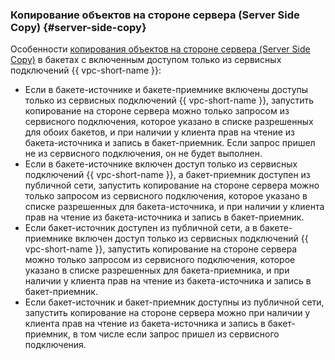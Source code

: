 ### Копирование объектов на стороне сервера (Server Side Copy) {#server-side-copy}

Особенности [копирования объектов на стороне сервера (Server Side Copy)](../../storage/operations/objects/copy.md) в бакетах с включенным доступом только из сервисных подключений {{ vpc-short-name }}:
* Если в бакете-источнике и бакете-приемнике включены доступы только из сервисных подключений {{ vpc-short-name }}, запустить копирование на стороне сервера можно только запросом из сервисного подключения, которое указано в списке разрешенных для обоих бакетов, и при наличии у клиента прав на чтение из бакета-источника и запись в бакет-приемник. Если запрос пришел не из сервисного подключения, он не будет выполнен.
* Если в бакете-источнике включен доступ только из сервисных подключений {{ vpc-short-name }}, а бакет-приемник доступен из публичной сети, запустить копирование на стороне сервера можно только запросом из сервисного подключения, которое указано в списке разрешенных для бакета-источника, и при наличии у клиента прав на чтение из бакета-источника и запись в бакет-приемник.
* Если бакет-источник доступен из публичной сети, а в бакете-приемнике включен доступ только из сервисных подключений {{ vpc-short-name }}, запустить копирование на стороне сервера можно только запросом из сервисного подключения, которое указано в списке разрешенных для бакета-приемника, и при наличии у клиента прав на чтение из бакета-источника и запись в бакет-приемник.
* Если бакет-источник и бакет-приемник доступны из публичной сети, запустить копирование на стороне сервера можно при наличии у клиента прав на чтение из бакета-источника и запись в бакет-приемник, в том числе если запрос пришел из сервисного подключения.